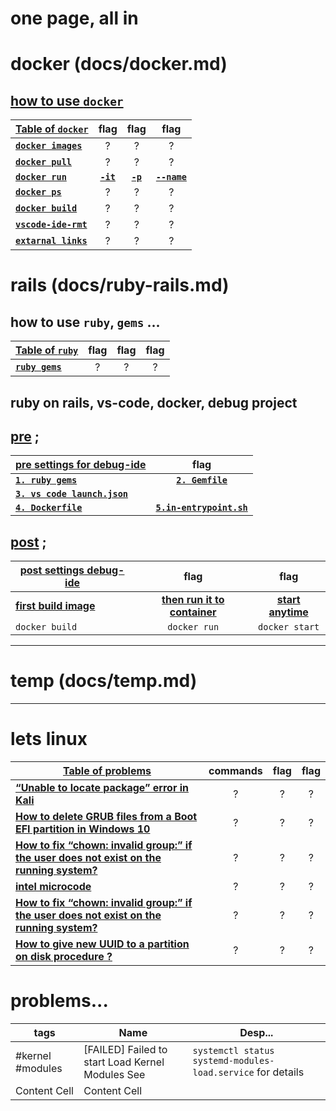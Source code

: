 # one page, all in

# docker (docs/docker.md)

## **[how to use `docker`](docs/docker.md#how-to-use-docker)** 

|  **[Table of `docker`](docs/docker.md#how-to-use-docker)**  | flag | flag | flag |
| --- | :---: | :---: | :---: |
**[`docker images`](docs/docker.md#docker-images)**  | ? | ? | ?
**[`docker pull`](docs/docker.md#docker-pull)**  | ? | ? | ?
**[`docker run`](docs/docker.md#docker-run)**  | **[`-it`](docs/docker.md#-it)**  | **[`-p`](docs/docker.md#-p)**  | **[`--name`](docs/docker.md#--name)**  
**[`docker ps`](docs/docker.md#docker-ps)**  | ? | ? | ?
**[`docker build`](docs/docker.md#docker-build)**  | ? | ? | ?
**[`vscode-ide-rmt`](docs/sample-settings-for-vscode-v2/rails-vscode-v2.md#visual-code-launch-settings)**  | ? | ? | ?
**[`extarnal links`](docs/docker.md#extarnal-links)**  | ? | ? | ?

# rails (docs/ruby-rails.md)

## how to use `ruby`, `gems` ... 

|  **[Table of `ruby`](docs/ruby-rails.md#how-to-use-ruby-gems-)**  | flag | flag | flag |
| --- | :---: | :---: | :---: |
  **[`ruby gems`](docs/ruby-rails.md#gems)**  | ? | ? | ?

## ruby on rails, vs-code, docker, debug project

## **[pre](docs/ruby-rails.md#gems)** ;

|  **[pre settings for debug-ide](docs/ruby-rails.md##project-requirements)**  | flag |
| --- | :---: |
  **[`1. ruby gems`](docs/ruby-rails.md##1-gems)**  |  **[`2. Gemfile`](docs/ruby-rails.md##2-gemfile)**  |
  **[`3. vs code launch.json`](docs/ruby-rails.md##3-vs-code-launchjson-file)**  |  |
  **[`4. Dockerfile`](docs/ruby-rails.md##4-in-dockerfile)**  |  **[`5.in-entrypoint.sh`](docs/ruby-rails.md##5-in-entrypointsh)**  |

## **[post](docs/ruby-rails.md#gems)** ;

|  **[post settings debug-ide](docs/ruby-rails.md##post-syntax-)** | flag | flag |
| --- | :---: | :---: |
**[first build image](docs/ruby-rails.md##build)**  |  **[then run it to container](docs/ruby-rails.md##run)**  | **[start anytime](docs/ruby-rails.md##start)** |
`docker build`  | `docker run`  | `docker start`  |

---

# temp (docs/temp.md)

---

# lets linux

|  **[Table of problems](linux-guides-docs/fixes.md)**  |commands | flag | flag |
| --- | :---: | :---: | :---: |
**[“Unable to locate package” error in Kali](linux-guides-docs/fixes.md#fix-unable-to-locate-package-error-in-kali-linux)**  | ? | ? | ?
**[How to delete GRUB files from a Boot EFI partition in Windows 10](linux-guides-docs/fixes.md#how-to-delete-grub-files-from-a-boot-efi-partition-in-windows-10)**  | ? | ? | ?
**[How to fix “chown: invalid group:” if the user does not exist on the running system?](linux-guides-docs/fixes.md#how-to-fix-chown-invalid-group-if-the-user-does-not-exist-on-the-running-system)**  | ? | ? | ?
**[intel microcode](linux-guides-docs/fixes.md#intel-microcode)**  | ? | ? | ?
**[How to fix “chown: invalid group:” if the user does not exist on the running system?](linux-guides-docs/fixes.md#how-to-fix-chown-invalid-group-if-the-user-does-not-exist-on-the-running-system)**  | ? | ? | ?
**[How to give new UUID to a partition on disk procedure ? ](linux-guides-docs/fixes.md#how-to-give-new-uuid-to-a-partition-on-disk-procedure-)**  | ? | ? | ?



# problems...

|tags | Name  | Desp... |
| ------ | ------------- | ------------- |
|#kernel #modules | [FAILED] Failed to start Load Kernel Modules See | ```systemctl status systemd-modules-load.service```  for details |
| Content Cell  | Content Cell  |